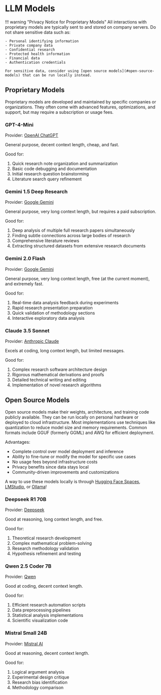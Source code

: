# LLM Models

!!! warning "Privacy Notice for Proprietary Models"
    All interactions with proprietary models are typically sent to and stored on company servers. Do not share sensitive data such as:

    - Personal identifying information
    - Private company data
    - Confidential research
    - Protected health information
    - Financial data
    - Authentication credentials
    
    For sensitive data, consider using [open source models](#open-source-models) that can be run locally instead.

## Proprietary Models

Proprietary models are developed and maintained by specific companies or organizations. They often come with advanced features, optimizations, and support, but may require a subscription or usage fees.

### GPT-4-Mini

Provider: [OpenAI ChatGPT](../providers/#openai-chatgpt)

General purpose, decent context length, cheap, and fast.

Good for:

1. Quick research note organization and summarization
2. Basic code debugging and documentation
3. Initial research question brainstorming
4. Literature search query refinement

### Gemini 1.5 Deep Research

Provider: [Google Gemini](../providers/#google-gemini)

General purpose, very long context length, but requires a paid subscription.

Good for:

1. Deep analysis of multiple full research papers simultaneously
2. Finding subtle connections across large bodies of research
3. Comprehensive literature reviews
4. Extracting structured datasets from extensive research documents

### Gemini 2.0 Flash

Provider: [Google Gemini](../providers/#google-gemini)

General purpose, very long context length, free (at the current moment), and extremely fast.

Good for:

1. Real-time data analysis feedback during experiments
2. Rapid research presentation preparation
3. Quick validation of methodology sections
4. Interactive exploratory data analysis

### Claude 3.5 Sonnet

Provider: [Anthropic Claude](../providers/#anthropic-claude)

Excels at coding, long context length, but limited messages.

Good for:

1. Complex research software architecture design
2. Rigorous mathematical derivations and proofs
3. Detailed technical writing and editing
4. Implementation of novel research algorithms

## Open Source Models

Open source models make their weights, architecture, and training code publicly available. They can be run locally on personal hardware or deployed to cloud infrastructure. Most implementations use techniques like quantization to reduce model size and memory requirements. Common formats include GGUF (formerly GGML) and AWQ for efficient deployment.

Advantages:

- Complete control over model deployment and inference
- Ability to fine-tune or modify the model for specific use cases
- No usage fees beyond infrastructure costs
- Privacy benefits since data stays local
- Community-driven improvements and customizations

A way to use these models locally is through [Hugging Face Spaces](https://huggingface.co/spaces), [LMStudio](https://lmstudio.ai/), or [Ollama](https://ollama.com/)!

### Deepseek R1 70B

Provider: [Deepseek](../providers/#deepseek)

Good at reasoning, long context length, and free.

Good for:

1. Theoretical research development
2. Complex mathematical problem-solving
3. Research methodology validation
4. Hypothesis refinement and testing

### Qwen 2.5 Coder 7B

Provider: [Qwen](../providers/#qwen)

Good at coding, decent context length.

Good for:

1. Efficient research automation scripts
2. Data preprocessing pipelines
3. Statistical analysis implementations
4. Scientific visualization code

### Mistral Small 24B

Provider: [Mistral AI](../providers/#mistral-ai)

Good at reasoning, decent context length.

Good for:

1. Logical argument analysis
2. Experimental design critique
3. Research bias identification
4. Methodology comparison